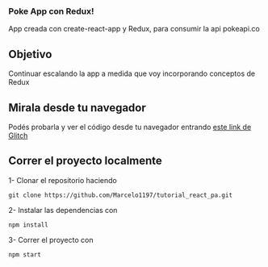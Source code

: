 ### Poke App con Redux!

App creada con create-react-app y Redux, para consumir la api pokeapi.co 

## Objetivo

Continuar escalando la app a medida que voy incorporando conceptos de Redux

## Mirala desde tu navegador

Podés probarla y ver el código desde tu navegador entrando [este link de Glitch](https://glitch.com/edit/#!/poke-redux-app)

## Correr el proyecto localmente

1- Clonar el repositorio haciendo 

~~~
git clone https://github.com/Marcelo1197/tutorial_react_pa.git
~~~

2- Instalar las dependencias con

~~~
npm install
~~~

3- Correr el proyecto con

~~~
npm start
~~~